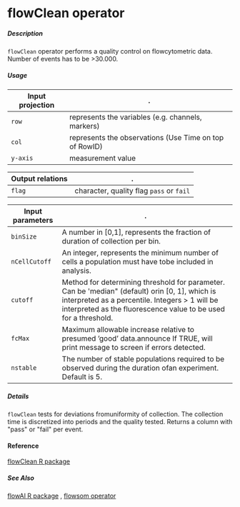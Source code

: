 # flowClean operator

##### Description

`flowClean` operator performs a quality control on flowcytometric data.
Number of events has to be >30.000.

##### Usage

Input projection|.
---|---
`row`   | represents the variables (e.g. channels, markers)
`col`   | represents the observations (Use Time on top of RowID) 
`y-axis`| measurement value


Output relations|.
---|---
`flag`  |character, quality flag `pass` or `fail`


Input parameters|.
---|---
`binSize`     |  A number in [0,1], represents the fraction of duration of collection per bin.
`nCellCutoff` |  An integer, represents the minimum number of cells a population must have tobe included in analysis.
`cutoff`      | Method for determining threshold for parameter.  Can be 'median" (default) orin [0, 1], which is interpreted as a percentile. Integers > 1 will be interpreted as the fluorescence value to be used for a threshold.
`fcMax`       |  Maximum allowable increase relative to presumed ’good’ data.announce If TRUE, will print message to screen if errors detected.
`nstable`     |  The number of stable populations required to be observed during the duration ofan experiment. Default is 5.

##### Details

`flowClean` tests  for  deviations  fromuniformity of collection. 
The collection time is discretized into periods and the quality tested. 
Returns a column with "pass" or "fail" per event. 

#### Reference
[flowClean R package]((http://bioconductor.org/packages/release/bioc/html/flowClean.html))

##### See Also

[flowAI R package]((http://bioconductor.org/packages/release/bioc/html/flowAI.html))
, 
[flowsom operator](https://github.com/tercen/flowsom_operator)
